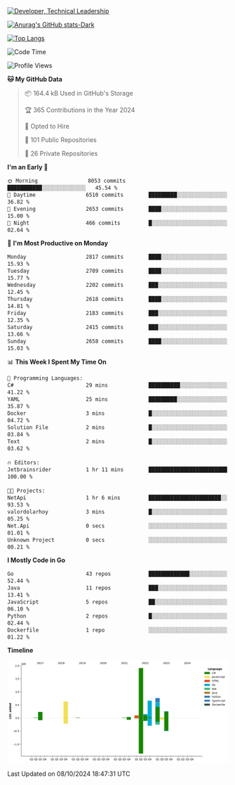 <div>
  <a href="https://www.linkedin.com/in/arielpineiro/" target="_blank" rel="nofollow noopener noreferrer">
    <img src="https://img.shields.io/badge/-LinkedIn-%230077B5?style=for-the-badge&logo=linkedin&logoColor=white" alt="Developer, Technical Leadership" title="Ariel Piñeiro">
  </a>
</div>

[![Anurag's GitHub stats-Dark](https://github-readme-stats.vercel.app/api?username=arielsrv&show_icons=true&theme=dark#gh-dark-mode-only)](https://github.com/anuraghazra/github-readme-stats#gh-dark-mode-only)

[![Top Langs](https://github-readme-stats.vercel.app/api/top-langs/?username=arielsrv&layout=compact&langs_count=10&theme=dark#gh-dark-mode-only)](https://github.com/anuraghazra/github-readme-stats&theme=dark#gh-dark-mode-only)

<!--START_SECTION:waka-->
![Code Time](http://img.shields.io/badge/Code%20Time-1%2C105%20hrs%2013%20mins-blue)

![Profile Views](http://img.shields.io/badge/Profile%20Views-6-blue)

**🐱 My GitHub Data** 

> 📦 164.4 kB Used in GitHub's Storage 
 > 
> 🏆 365 Contributions in the Year 2024
 > 
> 💼 Opted to Hire
 > 
> 📜 101 Public Repositories 
 > 
> 🔑 26 Private Repositories 
 > 
**I'm an Early 🐤** 

```text
🌞 Morning                8053 commits        ███████████░░░░░░░░░░░░░░   45.54 % 
🌆 Daytime                6510 commits        █████████░░░░░░░░░░░░░░░░   36.82 % 
🌃 Evening                2653 commits        ████░░░░░░░░░░░░░░░░░░░░░   15.00 % 
🌙 Night                  466 commits         █░░░░░░░░░░░░░░░░░░░░░░░░   02.64 % 
```
📅 **I'm Most Productive on Monday** 

```text
Monday                   2817 commits        ████░░░░░░░░░░░░░░░░░░░░░   15.93 % 
Tuesday                  2789 commits        ████░░░░░░░░░░░░░░░░░░░░░   15.77 % 
Wednesday                2202 commits        ███░░░░░░░░░░░░░░░░░░░░░░   12.45 % 
Thursday                 2618 commits        ████░░░░░░░░░░░░░░░░░░░░░   14.81 % 
Friday                   2183 commits        ███░░░░░░░░░░░░░░░░░░░░░░   12.35 % 
Saturday                 2415 commits        ███░░░░░░░░░░░░░░░░░░░░░░   13.66 % 
Sunday                   2658 commits        ████░░░░░░░░░░░░░░░░░░░░░   15.03 % 
```


📊 **This Week I Spent My Time On** 

```text
💬 Programming Languages: 
C#                       29 mins             ██████████░░░░░░░░░░░░░░░   41.22 % 
YAML                     25 mins             █████████░░░░░░░░░░░░░░░░   35.87 % 
Docker                   3 mins              █░░░░░░░░░░░░░░░░░░░░░░░░   04.72 % 
Solution File            2 mins              █░░░░░░░░░░░░░░░░░░░░░░░░   03.84 % 
Text                     2 mins              █░░░░░░░░░░░░░░░░░░░░░░░░   03.62 % 

🔥 Editors: 
Jetbrainsrider           1 hr 11 mins        █████████████████████████   100.00 % 

🐱‍💻 Projects: 
NetApi                   1 hr 6 mins         ███████████████████████░░   93.53 % 
valordolarhoy            3 mins              █░░░░░░░░░░░░░░░░░░░░░░░░   05.25 % 
Net.Api                  0 secs              ░░░░░░░░░░░░░░░░░░░░░░░░░   01.01 % 
Unknown Project          0 secs              ░░░░░░░░░░░░░░░░░░░░░░░░░   00.21 % 
```

**I Mostly Code in Go** 

```text
Go                       43 repos            █████████████░░░░░░░░░░░░   52.44 % 
Java                     11 repos            ███░░░░░░░░░░░░░░░░░░░░░░   13.41 % 
JavaScript               5 repos             ██░░░░░░░░░░░░░░░░░░░░░░░   06.10 % 
Python                   2 repos             █░░░░░░░░░░░░░░░░░░░░░░░░   02.44 % 
Dockerfile               1 repo              ░░░░░░░░░░░░░░░░░░░░░░░░░   01.22 % 
```



**Timeline**

![Lines of Code chart](https://raw.githubusercontent.com/arielsrv/arielsrv/main/assets/bar_graph.png)


 Last Updated on 08/10/2024 18:47:31 UTC
<!--END_SECTION:waka-->
